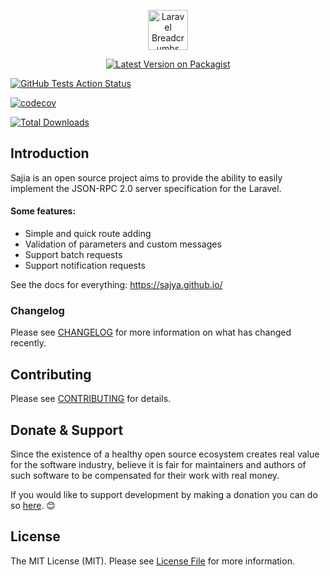 <p align="center">
    <img src="https://sajya.github.io/assets/img/laravel-sajya.svg" height="64px;" alt="Laravel Breadcrumbs">
</p>


<p align="center">
    <a href="https://packagist.org/packages/sajya/server"><img src="https://img.shields.io/packagist/v/sajya/server.svg" alt="Latest Version on Packagist"></a>
    
<a href="https://github.com/sajya/server/actions?query=workflow%3Arun-tests+branch%3Amaster"><img src="https://img.shields.io/github/workflow/status/sajya/server/run-tests?label=tests" alt="GitHub Tests Action Status"></a>

<a href="https://codecov.io/gh/sajya/server"><img src="https://codecov.io/gh/sajya/server/branch/master/graph/badge.svg" alt="codecov"></a>

<a href="https://packagist.org/packages/sajya/server"><img src="https://img.shields.io/packagist/dt/sajya/server.svg" alt="Total Downloads"></a>
</p>


## Introduction

Sajia is an open source project aims to provide the ability to easily implement the JSON-RPC 2.0 server specification for the Laravel.


#### Some features:

- Simple and quick route adding
- Validation of parameters and custom messages
- Support batch requests
- Support notification requests


See the docs for everything: https://sajya.github.io/


### Changelog

Please see [CHANGELOG](CHANGELOG.md) for more information on what has changed recently.

## Contributing

Please see [CONTRIBUTING](CONTRIBUTING.md) for details.

## Donate & Support

Since the existence of a healthy open source ecosystem creates real value for the software industry, believe it is fair for maintainers and authors of such software to be compensated for their work with real money.

If you would like to support development by making a donation you can do so [here](https://www.paypal.me/tabuna/10usd). &#x1F60A;

## License

The MIT License (MIT). Please see [License File](LICENSE.md) for more information.
